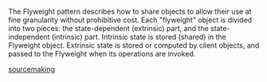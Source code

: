 The Flyweight pattern describes how to share objects to allow their use at fine granularity without prohibitive cost. Each "flyweight" object is divided into two pieces: the state-dependent (extrinsic) part, and the state-independent (intrinsic) part. Intrinsic state is stored (shared) in the Flyweight object. Extrinsic state is stored or computed by client objects, and passed to the Flyweight when its operations are invoked.


[sourcemaking](https://sourcemaking.com/design_patterns/flyweight)
